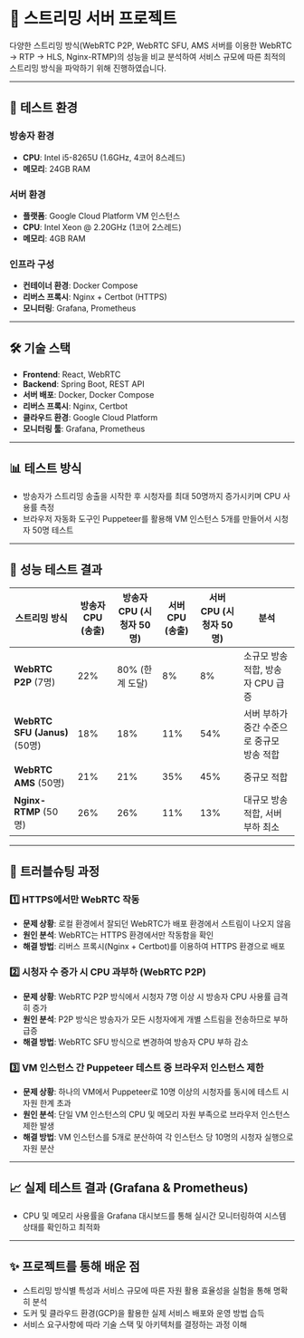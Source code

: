 # 🎥 스트리밍 서버 프로젝트

다양한 스트리밍 방식(WebRTC P2P, WebRTC SFU, AMS 서버를 이용한 WebRTC → RTP → HLS, Nginx-RTMP)의 성능을 비교 분석하여 서비스 규모에 따른 최적의 스트리밍 방식을 파악하기 위해 진행하였습니다.

---

## 🔧 테스트 환경

### 방송자 환경

- **CPU**: Intel i5-8265U (1.6GHz, 4코어 8스레드)
- **메모리**: 24GB RAM

### 서버 환경

- **플랫폼**: Google Cloud Platform VM 인스턴스
- **CPU**: Intel Xeon @ 2.20GHz (1코어 2스레드)
- **메모리**: 4GB RAM

### 인프라 구성

- **컨테이너 환경**: Docker Compose
- **리버스 프록시**: Nginx + Certbot (HTTPS)
- **모니터링**: Grafana, Prometheus

---

## 🛠️ 기술 스택

- **Frontend**: React, WebRTC
- **Backend**: Spring Boot, REST API
- **서버 배포**: Docker, Docker Compose
- **리버스 프록시**: Nginx, Certbot
- **클라우드 환경**: Google Cloud Platform
- **모니터링 툴**: Grafana, Prometheus

---

## 📊 테스트 방식

- 방송자가 스트리밍 송출을 시작한 후 시청자를 최대 50명까지 증가시키며 CPU 사용률 측정
- 브라우저 자동화 도구인 Puppeteer를 활용해 VM 인스턴스 5개를 만들어서 시청자 50명 테스트

---

## 📌 성능 테스트 결과

| 스트리밍 방식                      | 방송자 CPU (송출) | 방송자 CPU (시청자 50명) | 서버 CPU (송출) | 서버 CPU (시청자 50명) | 분석                       |
| ---------------------------- | ------------ | ----------------- | ----------- | ---------------- | ------------------------ |
| **WebRTC P2P** (7명)          | 22%          | 80% (한계 도달)       | 8%          | 8%               | 소규모 방송 적합, 방송자 CPU 급증    |
| **WebRTC SFU (Janus)** (50명) | 18%          | 18%               | 11%         | 54%              | 서버 부하가 중간 수준으로 중규모 방송 적합 |
| **WebRTC AMS** (50명)         | 21%          | 21%               | 35%         | 45%              | 중규모 적합 |
| **Nginx-RTMP** (50명)         | 26%          | 26%               | 11%         | 13%              | 대규모 방송 적합, 서버 부하 최소      |

---

## 🚨 트러블슈팅 과정

### 1️⃣ HTTPS에서만 WebRTC 작동
- **문제 상황**: 로컬 환경에서 잘되던 WebRTC가 배포 환경에서 스트림이 나오지 않음
- **원인 분석**: WebRTC는 HTTPS 환경에서만 작동함을 확인
- **해결 방법**: 리버스 프록시(Nginx + Certbot)를 이용하여 HTTPS 환경으로 배포

### 2️⃣ 시청자 수 증가 시 CPU 과부하 (WebRTC P2P)
- **문제 상황**: WebRTC P2P 방식에서 시청자 7명 이상 시 방송자 CPU 사용률 급격히 증가
- **원인 분석**: P2P 방식은 방송자가 모든 시청자에게 개별 스트림을 전송하므로 부하 급증
- **해결 방법**: WebRTC SFU 방식으로 변경하여 방송자 CPU 부하 감소

### 3️⃣ VM 인스턴스 간 Puppeteer 테스트 중 브라우저 인스턴스 제한
- **문제 상황**: 하나의 VM에서 Puppeteer로 10명 이상의 시청자를 동시에 테스트 시 자원 한계 초과
- **원인 분석**: 단일 VM 인스턴스의 CPU 및 메모리 자원 부족으로 브라우저 인스턴스 제한 발생
- **해결 방법**: VM 인스턴스를 5개로 분산하여 각 인스턴스 당 10명의 시청자 실행으로 자원 분산

---

## 📈 실제 테스트 결과 (Grafana & Prometheus)

- CPU 및 메모리 사용률을 Grafana 대시보드를 통해 실시간 모니터링하여 시스템 상태를 확인하고 최적화

---

## ✨ 프로젝트를 통해 배운 점

- 스트리밍 방식별 특성과 서비스 규모에 따른 자원 활용 효율성을 실험을 통해 명확히 분석
- 도커 및 클라우드 환경(GCP)을 활용한 실제 서비스 배포와 운영 방법 습득
- 서비스 요구사항에 따라 기술 스택 및 아키텍처를 결정하는 과정 이해

